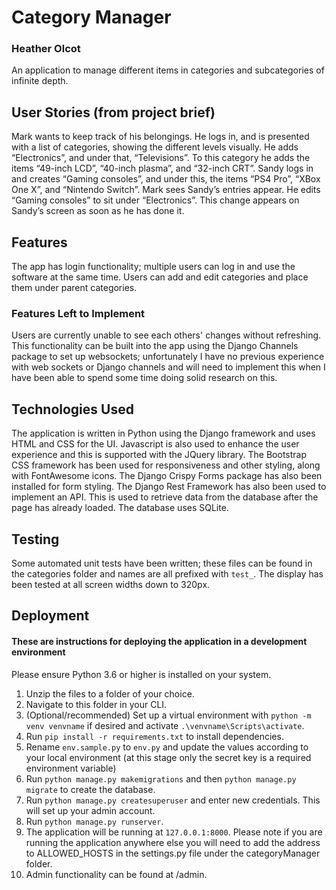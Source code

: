 # Category Manager
### Heather Olcot
An application to manage different items in categories and subcategories of infinite depth.

## User Stories (from project brief)
Mark wants to keep track of his belongings. He logs in, and is presented with a list of
categories, showing the different levels visually. He adds “Electronics”, and under that,
“Televisions”. To this category he adds the items “49-inch LCD”, “40-inch plasma”, and
“32-inch CRT”.
Sandy logs in and creates “Gaming consoles”, and under this, the items “PS4 Pro”, “XBox
One X”, and “Nintendo Switch”.
Mark sees Sandy’s entries appear. He edits “Gaming consoles” to sit under “Electronics”.
This change appears on Sandy’s screen as soon as he has done it.


## Features
The app has login functionality; multiple users can log in and use the software at the same time.
Users can add and edit categories and place them under parent categories.


### Features Left to Implement
Users are currently unable to see each others' changes without refreshing. This functionality can be built into the app using the Django Channels package to set up websockets; unfortunately I have no previous experience with web sockets or Django channels and will need to implement this when I have been able to spend some time doing solid research on this.

## Technologies Used
The application is written in Python using the Django framework and uses HTML and CSS for the UI. Javascript is also used to enhance the user experience and this is supported with the JQuery library.
The Bootstrap CSS framework has been used for responsiveness and other styling, along with FontAwesome icons. The Django Crispy Forms package has also been installed for form styling.
The Django Rest Framework has also been used to implement an API. This is used to retrieve data from the database after the page has already loaded.
The database uses SQLite.


## Testing
Some automated unit tests have been written; these files can be found in the categories folder and names are all prefixed with `test_`.
The display has been tested at all screen widths down to 320px.

## Deployment
#### These are instructions for deploying the application in a development environment
Please ensure Python 3.6 or higher is installed on your system.
1. Unzip the files to a folder of your choice.
2. Navigate to this folder in your CLI.
3. (Optional/recommended) Set up a virtual environment with `python -m venv venvname` if desired and activate `.\venvname\Scripts\activate`.
4. Run `pip install -r requirements.txt` to install dependencies.
5. Rename `env.sample.py` to `env.py` and update the values according to your local environment (at this stage only the secret key is a required environment variable)
6. Run `python manage.py makemigrations` and then `python manage.py migrate` to create the database.
7. Run `python manage.py createsuperuser` and enter new credentials. This will set up your admin account.
8. Run `python manage.py runserver`.
9. The application will be running at `127.0.0.1:8000`. Please note if you are running the application anywhere else you will need to add the address to ALLOWED_HOSTS in the settings.py file under the categoryManager folder.
10. Admin functionality can be found at /admin.